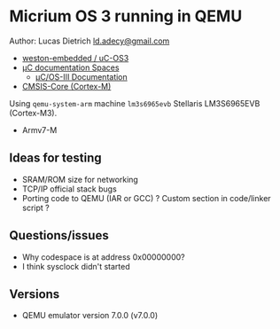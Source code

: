 # Micrium OS 3 running in QEMU

Author: Lucas Dietrich <ld.adecy@gmail.com>

- [weston-embedded / uC-OS3](https://github.com/weston-embedded/uC-OS3)
- [µC documentation Spaces](https://micrium.atlassian.net/wiki/spaces)
  - [µC/OS-III Documentation](https://micrium.atlassian.net/wiki/spaces/osiiidoc/overview?homepageId=132386)
- [CMSIS-Core (Cortex-M)](https://arm-software.github.io/CMSIS_5/Core/html/index.html)

Using `qemu-system-arm` machine `lm3s6965evb` Stellaris LM3S6965EVB (Cortex-M3).

- Armv7-M

## Ideas for testing
- SRAM/ROM size for networking
- TCP/IP official stack bugs
- Porting code to QEMU (IAR or GCC) ? Custom section in code/linker script ?

## Questions/issues
- Why codespace is at address 0x00000000?
- I think sysclock didn't started

## Versions

- QEMU emulator version 7.0.0 (v7.0.0)
